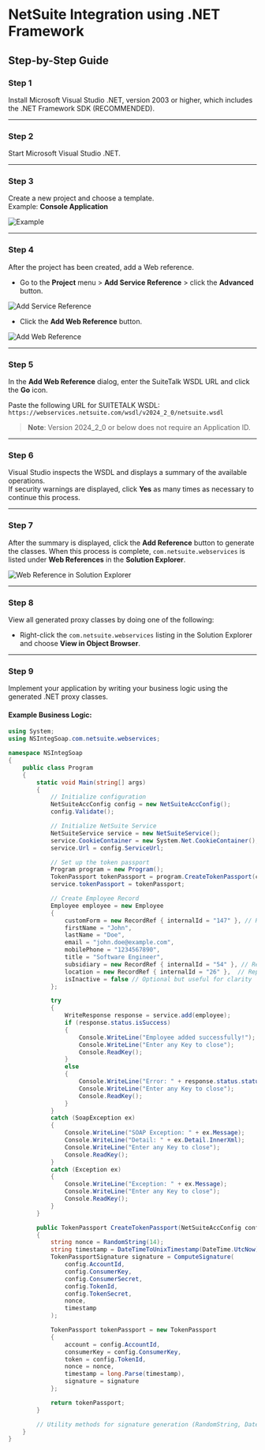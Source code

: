 # NetSuite Integration using .NET Framework

## Step-by-Step Guide

### **Step 1**
Install Microsoft Visual Studio .NET, version 2003 or higher, which includes the .NET Framework SDK (RECOMMENDED).

---

### **Step 2**
Start Microsoft Visual Studio .NET.

---

### **Step 3**
Create a new project and choose a template.  
Example: **Console Application**

![Example](https://github.com/user-attachments/assets/65e1cd4f-24a9-4733-890f-31b47bd1aff5)


---

### **Step 4**
After the project has been created, add a Web reference.

- Go to the **Project** menu > **Add Service Reference** > click the **Advanced** button.

![Add Service Reference](https://github.com/user-attachments/assets/1fa4f1d0-5c5f-416e-8c5c-31b3ba9b53e9)



- Click the **Add Web Reference** button.

![Add Web Reference](https://github.com/user-attachments/assets/12ac35c3-83b3-479c-9c9e-3383d37b2ee6)



---

### **Step 5**
In the **Add Web Reference** dialog, enter the SuiteTalk WSDL URL and click the **Go** icon.

Paste the following URL for SUITETALK WSDL:  
`https://webservices.netsuite.com/wsdl/v2024_2_0/netsuite.wsdl`

> **Note**: Version 2024_2_0 or below does not require an Application ID.

---

### **Step 6**
Visual Studio inspects the WSDL and displays a summary of the available operations.  
If security warnings are displayed, click **Yes** as many times as necessary to continue this process.

---

### **Step 7**
After the summary is displayed, click the **Add Reference** button to generate the classes. When this process is complete, `com.netsuite.webservices` is listed under **Web References** in the **Solution Explorer**.

![Web Reference in Solution Explorer](https://github.com/user-attachments/assets/732281fd-6b13-4a0e-9b16-d74b18028203)




---

### **Step 8**
View all generated proxy classes by doing one of the following:

- Right-click the `com.netsuite.webservices` listing in the Solution Explorer and choose **View in Object Browser**.

---

### **Step 9**
Implement your application by writing your business logic using the generated .NET proxy classes.  

#### **Example Business Logic**:

```csharp
using System;
using NSIntegSoap.com.netsuite.webservices;

namespace NSIntegSoap
{
    public class Program
    {
        static void Main(string[] args)
        {
            // Initialize configuration
            NetSuiteAccConfig config = new NetSuiteAccConfig();
            config.Validate();

            // Initialize NetSuite Service
            NetSuiteService service = new NetSuiteService();
            service.CookieContainer = new System.Net.CookieContainer();
            service.Url = config.ServiceUrl;

            // Set up the token passport
            Program program = new Program();
            TokenPassport tokenPassport = program.CreateTokenPassport(config);
            service.tokenPassport = tokenPassport;

            // Create Employee Record
            Employee employee = new Employee
            {
                customForm = new RecordRef { internalId = "147" }, // Replace with valid internalId
                firstName = "John",
                lastName = "Doe",
                email = "john.doe@example.com",
                mobilePhone = "1234567890",
                title = "Software Engineer",
                subsidiary = new RecordRef { internalId = "54" }, // Replace with valid internalId
                location = new RecordRef { internalId = "26" },  // Replace with valid internalId
                isInactive = false // Optional but useful for clarity
            };

            try
            {
                WriteResponse response = service.add(employee);
                if (response.status.isSuccess)
                {
                    Console.WriteLine("Employee added successfully!");
                    Console.WriteLine("Enter any Key to close");
                    Console.ReadKey();
                }
                else
                {
                    Console.WriteLine("Error: " + response.status.statusDetail[0].message);
                    Console.WriteLine("Enter any Key to close");
                    Console.ReadKey();
                }
            }
            catch (SoapException ex)
            {
                Console.WriteLine("SOAP Exception: " + ex.Message);
                Console.WriteLine("Detail: " + ex.Detail.InnerXml);
                Console.WriteLine("Enter any Key to close");
                Console.ReadKey();
            }
            catch (Exception ex)
            {
                Console.WriteLine("Exception: " + ex.Message);
                Console.WriteLine("Enter any Key to close");
                Console.ReadKey();
            }
        }

        public TokenPassport CreateTokenPassport(NetSuiteAccConfig config)
        {
            string nonce = RandomString(14);
            string timestamp = DateTimeToUnixTimestamp(DateTime.UtcNow).ToString().Substring(0, 10);
            TokenPassportSignature signature = ComputeSignature(
                config.AccountId, 
                config.ConsumerKey, 
                config.ConsumerSecret, 
                config.TokenId, 
                config.TokenSecret, 
                nonce, 
                timestamp
            );

            TokenPassport tokenPassport = new TokenPassport
            {
                account = config.AccountId,
                consumerKey = config.ConsumerKey,
                token = config.TokenId,
                nonce = nonce,
                timestamp = long.Parse(timestamp),
                signature = signature
            };

            return tokenPassport;
        }

        // Utility methods for signature generation (RandomString, DateTimeToUnixTimestamp, ComputeShaHash) can be added here...
    }
}
